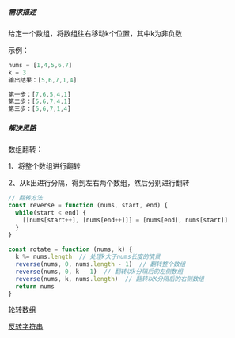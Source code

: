 ##### 需求描述

给定一个数组，将数组往右移动k个位置，其中k为非负数

示例：

```javascript
nums = [1,4,5,6,7]
k = 3
输出结果：[5,6,7,1,4]

第一步：[7,6,5,4,1]
第二步：[5,6,7,4,1]
第三步：[5,6,7,1,4]
```

##### 解决思路

数组翻转：

1、将整个数组进行翻转

2、从k出进行分隔，得到左右两个数组，然后分别进行翻转

```javascript
// 翻转方法
const reverse = function (nums, start, end) {
  while(start < end) {
    [[nums[start++], [nums[end++]]] = [nums[end], nums[start]]
  }
}
  
const rotate = function (nums, k) {
  k %= nums.length  // 处理k大于nums长度的情景
  reverse(nums, 0, nums.length - 1)  // 翻转整个数组
  reverse(nums, 0, k - 1)  // 翻转以k分隔后的左侧数组
  reverse(nums, k, nums.length)  // 翻转以K分隔后的右侧数组
  return nums
}
```

[轮转数组](https://leetcode-cn.com/problems/rotate-array/)

[反转字符串](https://leetcode-cn.com/problems/reverse-string/submissions/)